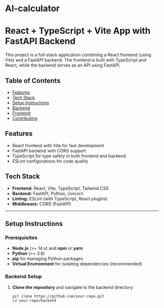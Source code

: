 # AI-calculator
# React + TypeScript + Vite App with FastAPI Backend

This project is a full-stack application combining a React frontend (using Vite) and a FastAPI backend. The frontend is built with TypeScript and React, while the backend serves as an API using FastAPI.

## Table of Contents
- [Features](#features)
- [Tech Stack](#tech-stack)
- [Setup Instructions](#setup-instructions)
- [Backend](#backend)
- [Frontend](#frontend)
- [Contributing](#contributing)

## Features
- React frontend with Vite for fast development
- FastAPI backend with CORS support
- TypeScript for type safety in both frontend and backend
- ESLint configurations for code quality

## Tech Stack
- **Frontend:** React, Vite, TypeScript, Tailwind CSS
- **Backend:** FastAPI, Python, Uvicorn
- **Linting:** ESLint (with TypeScript, React plugins)
- **Middleware:** CORS (FastAPI)

---

## Setup Instructions

### Prerequisites
- **Node.js** (>= 14.x) and **npm** or **yarn**
- **Python** (>= 3.8)
- **pip** for managing Python packages
- **Virtual Environment** for isolating dependencies (recommended)

### Backend Setup

1. **Clone the repository** and navigate to the backend directory:
   ```bash
   git clone https://github.com/your-repo.git
   cd your-repo/backend

